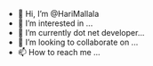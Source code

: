 - 👋 Hi, I’m @HariMallala
- 👀 I’m interested in ...
- 🌱 I’m currently dot net developer...
- 💞️ I’m looking to collaborate on ...
- 📫 How to reach me ...

<!---
HariMallala16/HariMallala16 is a ✨ special ✨ repository because its `README.md` (this file) appears on your GitHub profile.
You can click the Preview link to take a look at your changes.
--->
